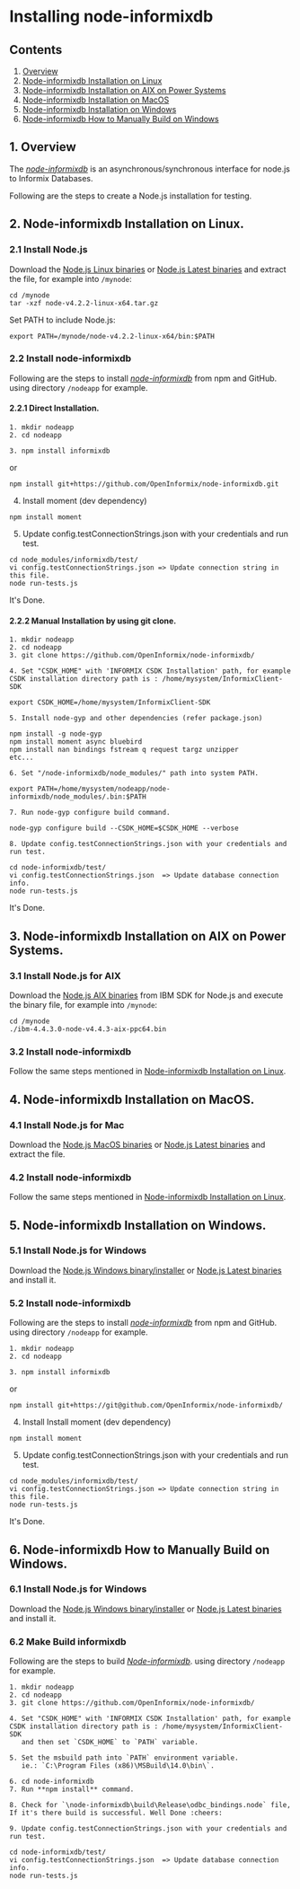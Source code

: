 # Installing node-informixdb

## Contents

1. [Overview](#Installation)
2. [Node-informixdb Installation on Linux](#inslnx)
3. [Node-informixdb Installation on AIX on Power Systems](#insaix_p)
4. [Node-informixdb Installation on MacOS](#insmac)
5. [Node-informixdb Installation on Windows](#inswin)
6. [Node-informixdb How to Manually Build on Windows](#inswinbld)

## <a name="overview"></a> 1. Overview

The [*node-informixdb*](https://github.com/OpenInformix/node-informixdb) is an asynchronous/synchronous interface for node.js to Informix Databases.

Following are the steps to create a Node.js installation for testing.


## <a name="inslnx"></a> 2. Node-informixdb Installation on Linux.

### 2.1 Install Node.js

Download the
[Node.js Linux binaries](http://nodejs.org) or [Node.js Latest binaries](https://nodejs.org/dist/latest/) and
extract the file, for example into `/mynode`:

```
cd /mynode
tar -xzf node-v4.2.2-linux-x64.tar.gz
```

Set PATH to include Node.js:

```
export PATH=/mynode/node-v4.2.2-linux-x64/bin:$PATH
```

### 2.2 Install node-informixdb

Following are the steps to install [*node-informixdb*](https://github.com/OpenInformix/node-informixdb) from npm and GitHub.
using directory `/nodeapp` for example.

#### 2.2.1 Direct Installation.

```
1. mkdir nodeapp
2. cd nodeapp
```

```
3. npm install informixdb
```
or
```
npm install git+https://github.com/OpenInformix/node-informixdb.git
```

4. Install moment (dev dependency)
```
npm install moment
```

5. Update config.testConnectionStrings.json with your credentials and run test.
```
cd node_modules/informixdb/test/
vi config.testConnectionStrings.json => Update connection string in this file.
node run-tests.js
```

It's Done.

#### 2.2.2 Manual Installation by using git clone.

```
1. mkdir nodeapp
2. cd nodeapp
3. git clone https://github.com/OpenInformix/node-informixdb/
```

```
4. Set "CSDK_HOME" with 'INFORMIX CSDK Installation' path, for example CSDK installation directory path is : /home/mysystem/InformixClient-SDK

export CSDK_HOME=/home/mysystem/InformixClient-SDK
```

```
5. Install node-gyp and other dependencies (refer package.json)

npm install -g node-gyp
npm install moment async bluebird
npm install nan bindings fstream q request targz unzipper
etc...
```

```
6. Set "/node-informixdb/node_modules/" path into system PATH.

export PATH=/home/mysystem/nodeapp/node-informixdb/node_modules/.bin:$PATH
```

```
7. Run node-gyp configure build command.

node-gyp configure build --CSDK_HOME=$CSDK_HOME --verbose
```

```
8. Update config.testConnectionStrings.json with your credentials and run test.

cd node-informixdb/test/
vi config.testConnectionStrings.json  => Update database connection info.
node run-tests.js
```

It's Done.


## <a name="insaix_p"></a> 3. Node-informixdb Installation on AIX on Power Systems.

### 3.1 Install Node.js for AIX

Download the
[Node.js AIX binaries](https://developer.ibm.com/node/sdk/#overview) from IBM SDK for Node.js and
execute the binary file, for example into `/mynode`:

```
cd /mynode
./ibm-4.4.3.0-node-v4.4.3-aix-ppc64.bin
```

### 3.2 Install node-informixdb

Follow the same steps mentioned in [Node-informixdb Installation on Linux](#inslnx).


## <a name="insmac"></a> 4. Node-informixdb Installation on MacOS.

### 4.1 Install Node.js for Mac

Download the
[Node.js MacOS binaries](http://nodejs.org) or [Node.js Latest binaries](https://nodejs.org/dist/latest/) and
extract the file.

### 4.2 Install node-informixdb

Follow the same steps mentioned in [Node-informixdb Installation on Linux](#inslnx).


## <a name="inswin"></a> 5. Node-informixdb Installation on Windows.

### 5.1 Install Node.js for Windows

Download the
[Node.js Windows binary/installer](http://nodejs.org) or [Node.js Latest binaries](https://nodejs.org/dist/latest/) and
install it.

### 5.2 Install node-informixdb

Following are the steps to install [*node-informixdb*](https://github.com/OpenInformix/node-informixdb/) from npm and GitHub.
using directory `/nodeapp` for example.

```
1. mkdir nodeapp
2. cd nodeapp
```

```
3. npm install informixdb
```
or
```
npm install git+https://git@github.com/OpenInformix/node-informixdb/
```

4. Install Install moment (dev dependency)
```
npm install moment
```

5. Update config.testConnectionStrings.json with your credentials and run test.
```
cd node_modules/informixdb/test/
vi config.testConnectionStrings.json => Update connection string in this file.
node run-tests.js
```

It's Done.


## <a name="inswinbld"></a> 6. Node-informixdb How to Manually Build on Windows.

### 6.1 Install Node.js for Windows

Download the
[Node.js Windows binary/installer](http://nodejs.org) or [Node.js Latest binaries](https://nodejs.org/dist/latest/) and
install it.

### 6.2 Make Build informixdb

Following are the steps to build [*Node-informixdb*](https://github.com/OpenInformix/node-informixdb/).
using directory `/nodeapp` for example.

```
1. mkdir nodeapp
2. cd nodeapp
3. git clone https://github.com/OpenInformix/node-informixdb/
```

```
4. Set "CSDK_HOME" with 'INFORMIX CSDK Installation' path, for example CSDK installation directory path is : /home/mysystem/InformixClient-SDK
   and then set `CSDK_HOME` to `PATH` variable.
```

```
5. Set the msbuild path into `PATH` environment variable.
   ie.: `C:\Program Files (x86)\MSBuild\14.0\bin\`.
```

```
6. cd node-informixdb
7. Run **npm install** command.

```

```
8. Check for `\node-informixdb\build\Release\odbc_bindings.node` file, If it's there build is successful. Well Done :cheers:
```

```
9. Update config.testConnectionStrings.json with your credentials and run test.

cd node-informixdb/test/
vi config.testConnectionStrings.json  => Update database connection info.
node run-tests.js
```
